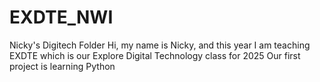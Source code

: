 # EXDTE_NWI
Nicky's Digitech Folder
Hi, my name is Nicky, and this year I am teaching EXDTE which is our Explore Digital Technology class for 2025
Our first project is learning Python
